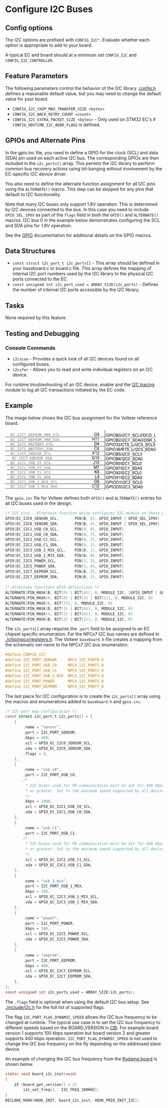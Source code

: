 # Configure I2C Buses

## Config options

The I2C options are prefixed with `CONFIG_I2C*`. Evaluate whether each option is
appropriate to add to your board.

A typical EC and board should at a minimum set `CONFIG_I2C` and
`CONFIG_I2C_CONTROLLER`.

## Feature Parameters

The following parameters control the behavior of the I2C library. [config.h]
defines a reasonable default value, but you may need to change the default value
for your board.

-   `CONFIG_I2C_CHIP_MAX_TRANSFER_SIZE <bytes>`
-   `CONFIG_I2C_NACK_RETRY_COUNT <count>`
-   `CONFIG_I2C_EXTRA_PACKET_SIZE <bytes>` - Only used on STM32 EC's if
    `CONFIG_HOSTCMD_I2C_ADDR_FLAGS` is defined.

## GPIOs and Alternate Pins

In the gpio.inc file, you need to define a GPIO for the clock (SCL) and data
(SDA) pin used on each active I2C bus. The corresponding GPIOs are then included
in the `i2c_ports[]` array. This permits the I2C library to perform common bus
recovery actions using bit-banging without involvement by the EC-specific I2C
device driver.

You also need to define the alternate function assignment for all I2C pins using
the `ALTERNATE()` macro. This step can be skipped for any pins that default to
I2C functionality.

Note that many I2C buses only support 1.8V operation. This is determined by I2C
devices connected to the bus. In this case you need to include `GPIO_SEL_1P8V`
as part of the `flags` field in both the `GPIO()` and `ALTERNATE()` macros. I2C
bus 0 in the example below demonstrates configuring the SCL and SDA pins for
1.8V operation.

See the [GPIO](./gpio.md) documentation for additional details on the GPIO
macros.

## Data Structures

-   `const struct i2c_port_t i2c_ports[]` - This array should be defined in your
    baseboard.c or board.c file. This array defines the mapping of internal I2C
    port numbers used by the I2C library to the physical I2C ports connected to
    the EC.
-   `const unsigned int i2c_port_used = ARRAY_SIZE(i2c_ports)` - Defines the
    number of internal I2C ports accessible by the I2C library.

## Tasks

None required by this feature.

## Testing and Debugging

### Console Commands

-   `i2cscan` - Provides a quick look of all I2C devices found on all configured
    buses.
-   `i2cxfer` - Allows you to read and write individual registers on an I2C
    device.

For runtime troubleshooting of an I2C device, enable and the
[I2C tracing](../i2c-debugging.md) module to log all I2C transactions initiated
by the EC code.

## Example

The image below shows the I2C bus assignment for the Volteer reference board.

![I2C Example]

The `gpio.inc` file for Volteer defines both `GPIO()` and `ALTERNATE()` entries
for all I2C buses used in the design.

```c
/* I2C pins - Alternate function below configures I2C module on these pins */
GPIO(EC_I2C0_SENSOR_SCL,       PIN(B, 5), GPIO_INPUT | GPIO_SEL_1P8V)
GPIO(EC_I2C0_SENSOR_SDA,       PIN(B, 4), GPIO_INPUT | GPIO_SEL_1P8V)
GPIO(EC_I2C1_USB_C0_SCL,       PIN(9, 0), GPIO_INPUT)
GPIO(EC_I2C1_USB_C0_SDA,       PIN(8, 7), GPIO_INPUT)
GPIO(EC_I2C2_USB_C1_SCL,       PIN(9, 2), GPIO_INPUT)
GPIO(EC_I2C2_USB_C1_SDA,       PIN(9, 1), GPIO_INPUT)
GPIO(EC_I2C3_USB_1_MIX_SCL,    PIN(D, 1), GPIO_INPUT)
GPIO(EC_I2C3_USB_1_MIX_SDA,    PIN(D, 0), GPIO_INPUT)
GPIO(EC_I2C5_POWER_SCL,        PIN(3, 3), GPIO_INPUT)
GPIO(EC_I2C5_POWER_SDA,        PIN(3, 6), GPIO_INPUT)
GPIO(EC_I2C7_EEPROM_SCL,       PIN(B, 3), GPIO_INPUT)
GPIO(EC_I2C7_EEPROM_SDA,       PIN(B, 2), GPIO_INPUT)

/* Alternate functions GPIO definitions */
ALTERNATE(PIN_MASK(B, BIT(5) | BIT(4)), 0, MODULE_I2C, (GPIO_INPUT | GPIO_SEL_1P8V)) /* I2C0 */
ALTERNATE(PIN_MASK(9, BIT(0) | BIT(2) | BIT(1)), 0, MODULE_I2C, 0)                   /* I2C1 SCL / I2C2 */
ALTERNATE(PIN_MASK(8, BIT(7)), 0, MODULE_I2C, 0)                                     /* I2C1 SDA */
ALTERNATE(PIN_MASK(D, BIT(1) | BIT(0)), 0, MODULE_I2C, 0)                            /* I2C3 */
ALTERNATE(PIN_MASK(3, BIT(3) | BIT(6)), 0, MODULE_I2C, 0)                            /* I2C5 */
ALTERNATE(PIN_MASK(B, BIT(3) | BIT(2)), 0, MODULE_I2C, 0)                            /* I2C7 */
```

The `i2c_ports[]` array requires the `.port` field to be assigned to an EC
chipset specific enumeration. For the NPCx7 I2C bus names are defined in
[./chip/npcx/registers.h]. The Volteer `baseboard.h` file creates a mapping from
the schematic net name to the NPCx7 I2C bus enumeration.

```c
#define CONFIG_I2C
#define I2C_PORT_SENSOR     NPCX_I2C_PORT0_0
#define I2C_PORT_USB_C0     NPCX_I2C_PORT1_0
#define I2C_PORT_USB_C1     NPCX_I2C_PORT2_0
#define I2C_PORT_USB_1_MIX  NPCX_I2C_PORT3_0
#define I2C_PORT_POWER      NPCX_I2C_PORT5_0
#define I2C_PORT_EEPROM     NPCX_I2C_PORT7_0
```

The last piece for I2C configuration is to create the `i2c_ports[]` array using
the macros and enumerations added to `baseboard.h` and `gpio.inc`.

```c
/* I2C port map configuration */
const struct i2c_port_t i2c_ports[] = {
    {
        .name = "sensor",
        .port = I2C_PORT_SENSOR,
        .kbps = 400,
        .scl = GPIO_EC_I2C0_SENSOR_SCL,
        .sda = GPIO_EC_I2C0_SENSOR_SDA,
        .flags = 0,
    },
    {
        .name = "usb_c0",
        .port = I2C_PORT_USB_C0,
        /*
         * I2C buses used for PD communication must be set for 400 kbps
         * or greater. Set to the maximum speed supported by all devices.
         */
        .kbps = 1000,
        .scl = GPIO_EC_I2C1_USB_C0_SCL,
        .sda = GPIO_EC_I2C1_USB_C0_SDA,
    },
    {
        .name = "usb_c1",
        .port = I2C_PORT_USB_C1,
        /*
         * I2C buses used for PD communication must be set for 400 kbps
         * or greater. Set to the maximum speed supported by all devices.
         */
        .scl = GPIO_EC_I2C2_USB_C1_SCL,
        .sda = GPIO_EC_I2C2_USB_C1_SDA,
    },
    {
        .name = "usb_1_mix",
        .port = I2C_PORT_USB_1_MIX,
        .kbps = 100,
        .scl = GPIO_EC_I2C3_USB_1_MIX_SCL,
        .sda = GPIO_EC_I2C3_USB_1_MIX_SDA,
    },
    {
        .name = "power",
        .port = I2C_PORT_POWER,
        .kbps = 100,
        .scl = GPIO_EC_I2C5_POWER_SCL,
        .sda = GPIO_EC_I2C5_POWER_SDA,
    },
    {
        .name = "eeprom",
        .port = I2C_PORT_EEPROM,
        .kbps = 400,
        .scl = GPIO_EC_I2C7_EEPROM_SCL,
        .sda = GPIO_EC_I2C7_EEPROM_SDA,
    },
};
const unsigned int i2c_ports_used = ARRAY_SIZE(i2c_ports);
```

The `.flags` field is optional when using the default I2C bus setup. See
[./include/i2c.h] for the full list of supported flags.

The flag `I2C_PORT_FLAG_DYNAMIC_SPEED` allows the I2C bus frequency to be
changed at runtime. The typical use case is to set the I2C bus frequency to
different speeds based on the BOARD_VERSION in [CBI]. For example board version
1 supports 100 kbps operation but board version 2 and greater supports 400 kbps
operation. `I2C_PORT_FLAG_DYNAMIC_SPEED` is not used to change the I2C bus
frequency on the fly depending on the addressed slave device.

An example of changing the I2C bus frequency from the
[Kodama board](../../board/kodama/board.c) is shown below.

```c
static void board_i2c_init(void)
{
    if (board_get_version() < 2)
        i2c_set_freq(1,  I2C_FREQ_100KHZ);
}
DECLARE_HOOK(HOOK_INIT, board_i2c_init, HOOK_PRIO_INIT_I2C);
```

[config.h]: ../new_board_checklist.md#config_h
[./chip/npcx/registers.h]: ../../chip/npcx/registers.h
[./include/i2c.h]: ../../include/i2c.h
[I2C Example]: ../images/i2c_example.png
[CBI]: https://chromium.googlesource.com/chromiumos/docs/+/master/design_docs/cros_board_info.md
